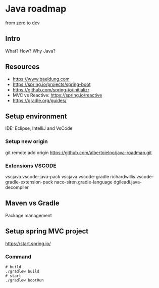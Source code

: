 # Java roadmap
from zero to dev
## Intro
What? How? Why Java?
## Resources
- https://www.baeldung.com
- https://spring.io/projects/spring-boot
- https://github.com/spring-io/initializr
- MVC vs Reactive: https://spring.io/reactive
- https://gradle.org/guides/
## Setup environment
IDE: Eclipse, IntelliJ and VsCode
### Setup new origin
git remote add origin  https://github.com/albertoielpo/java-roadmap.git
### Extensions VSCODE
vscjava.vscode-java-pack
vscjava.vscode-gradle
richardwillis.vscode-gradle-extension-pack
naco-siren.gradle-language
dgileadi.java-decompiler
## Maven vs Gradle
Package management
## Setup spring MVC project
https://start.spring.io/
### Command
```
# build
./gradlew build
# start
./gradlew bootRun
```